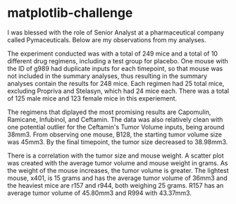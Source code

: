 # matplotlib-challenge
I was blessed with the role of Senior Analyst at a pharmaceutical company called Pymaceuticals. Below are my observations from my analyses.

The experiment conducted was with a total of 249 mice and a total of 10 different drug regimens, including a test group for placebo. One mouse with the ID of g989 had duplicate inputs for each timepoint, so that mouse was not included in the summary analyses, thus resulting in the summary analyses contain the results for 248 mice. Each regimen had 25 total mice, excluding Propriva and Stelasyn, which had 24 mice each. There was a total of 125 male mice and 123 female mice in this experiement.

The regimens that diplayed the most promising results are Capomulin, Ramicane, Infubinol, and Ceftamin. The data was also relatively clean with one potential outlier for the Ceftamin's Tumor Volume inputs, being around 38mm3. From observing one mouse, B128, the starting tumor volume size was 45mm3. By the final timepoint, the tumor size decreased to 38.98mm3.

There is a correlation with the tumor size and mouse weight. A scatter plot was created with the average tumor volume and mouse weight in grams. As the weight of the mouse increases, the tumor volume is greater. The lightest mouse, x401, is 15 grams and has the average tumor volume of 36mm3 and the heaviest mice are r157 and r944, both weighing 25 grams. R157 has an average tumor volume of 45.80mm3 and R994 with 43.37mm3.